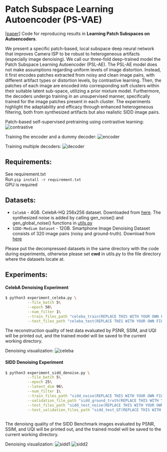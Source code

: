 # Patch Subspace Learning Autoencoder (PS-VAE)
[[paper]](https://arxiv.org/abs/2104.00253) 
Code for reproducing results in **Learning Patch Subspaces on Autoencoders**.

We present a specific patch-based, local subspace deep neural network that improves Camera ISP to be robust to heterogeneous artifacts (especially image denoising). We call our three-fold deep-trained model the Patch Subspace Learning Autoencoder (PSL-AE).
The PSL-AE model does not make assumptions regarding uniform levels of image distortion. Instead, it first encodes patches extracted from noisy and clean image pairs, with different artifact types or distortion levels, by contrastive learning. Then, the patches of each image are encoded into corresponding soft clusters within their suitable latent sub-space, utilizing a prior mixture model. Furthermore, the decoders undergo training in an unsupervised manner, specifically trained for the image patches present in each cluster. The experiments highlight the adaptability and efficacy through enhanced heterogeneous filtering, both from synthesized artifacts but also realistic SIDD image pairs.

Patch-based self-supervised pretraining using contrastive learning:
![contrastive](https://github.com/yunhaoyang234/Patch-Subspace-Learning-Autoencoder/blob/master/figures/architecture_contrastive.png)

Training the encoder and a dummy decoder:
![encoder](https://github.com/yunhaoyang234/Patch-Subspace-Learning-Autoencoder/blob/master/figures/architecture_encoder.png)

Training multiple decoders:
![decoder](https://github.com/yunhaoyang234/Patch-Subspace-Learning-Autoencoder/blob/master/figures/architecture_decoder.png)

## Requirements:
See requirement.txt\
Run
`pip install -r requirement.txt` \
GPU is required

## Datasets:
- `CelebA` - 4GB. CelebA-HQ 256x256 dataset. Downloaded from [here](https://openaipublic.azureedge.net/glow-demo/data/celeba-tfr.tar). The synthesized noise is added by calling gen_noise() and gen_global_noise() functions in [utils.py](https://github.com/yunhaoyang234/Patch-Subspace-Learning-Autoencoder/blob/master/utils.py)
- `SIDD-Medium Dataset` - 12GB. Smartphone Image Denoising Dataset consists of 320 image pairs (noisy and ground-truth). Download from [here](https://www.eecs.yorku.ca/~kamel/sidd/dataset.php)

Please put the decompressed datasets in the same directory with the code during experiments, otherwise please set **cwd** in utils.py to the file directory where the datasets locate at.

## Experiments:
#### CelebA Denoising Experiment
```bash
$ python3 experiment_celeba.py \
          --file_batch 5\
          --epoch 50\
      	  --num_filter 1\
      	  --train_files_path "celeba_train(REPLACE THIS WITH YOUR OWN FILE DIRECTORY)/"\
      	  --test_files_path "celeba_test(REPLACE THIS WITH YOUR OWN FILE DIRECTORY)/"
```
The reconstruction quality of test data evaluated by PSNR, SSIM, and UQI will be printed out, and the trained model will be saved to the current working directory.

Denoising visualization:
![celeba](https://github.com/yunhaoyang234/Patch-Subspace-Learning-Autoencoder/blob/master/figures/denoise_zoom_celeb.png)

#### SIDD Denoising Experiment
```bash
$ python3 experiment_sidd_denoise.py \
          --file_batch 5\
          --epoch 25\
          --latent_dim 96\
      	  --num_filter 1\
      	  --train_files_path "sidd_noise(REPLACE THIS WITH YOUR OWN FILE DIRECTORY)/"\
      	  --validation_file_path "sidd_ground_truth(REPLACE THIS WITH YOUR OWN FILE DIRECTORY)/"\
      	  --test_files_path "sidd_test_noise(REPLACE THIS WITH YOUR OWN FILE DIRECTORY)/"\
      	  --test_validation_files_path "sidd_test_GT(REPLACE THIS WITH YOUR OWN FILE DIRECTORY)/"
    	  
```
The denoisng quality of the SIDD Benchmark images evaluated by PSNR, SSIM, and UQI will be printed out, and the trained model will be saved to the current working directory.

Denoising visualization:
![sidd1](https://github.com/yunhaoyang234/Patch-Subspace-Learning-Autoencoder/blob/master/figures/sidd1.png)
![sidd2](https://github.com/yunhaoyang234/Patch-Subspace-Learning-Autoencoder/blob/master/figures/sidd3.png)
